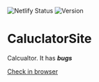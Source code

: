 ![Netlify Status](https://api.netlify.com/api/v1/badges/05123692-bf46-485e-9d5b-1b31ebec6220/deploy-status)
![Version](https://img.shields.io/badge/Version-2.0-blue)
# CaluclatorSite
Calcualtor. It has ***bugs***

[Check in browser ](https://calculatorbyyourun.netlify.app) 

